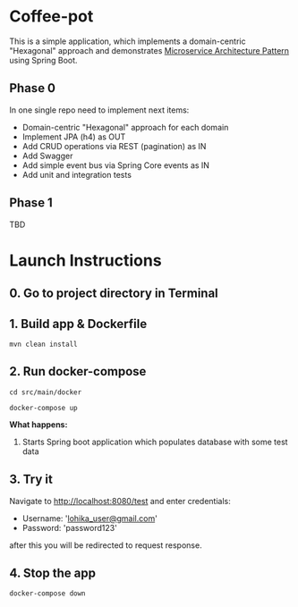 # Coffee-pot

This is a simple application, which implements a domain-centric "Hexagonal" approach and demonstrates [Microservice Architecture Pattern](http://martinfowler.com/microservices/) using Spring Boot.

## Phase 0

In one single repo need to implement next items:
- Domain-centric "Hexagonal" approach for each domain
- Implement JPA (h4) as OUT
- Add CRUD operations via REST (pagination) as IN
- Add Swagger
- Add simple event bus via Spring Core events as IN
- Add unit and integration tests

## Phase 1

TBD

# Launch Instructions

## 0. Go to project directory in Terminal

## 1. Build app & Dockerfile

`mvn clean install`

## 2. Run docker-compose

`cd src/main/docker`

`docker-compose up`

**What happens:**

1. Starts Spring boot application which populates database with some test data

## 3. Try it

Navigate to <http://localhost:8080/test> and enter credentials: 
* Username: 'lohika_user@gmail.com'
* Password: 'password123'

after this you will be redirected to request response.

## 4. Stop the app
`docker-compose down`

